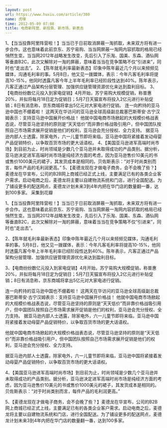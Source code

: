 ```yaml
---
layout: post
url: https://www.huxiu.com/article/380
name: 虎嗅
time: 2012-05-09 07:08
title: 电商新阵营、新投靠、新市场、新表态
---
```

1、【当当投靠阿里阵营啦！】当当已于日前取消屏蔽一淘抓取，未来双方将有进一步合作。这也意味着此前京东、苏宁易购、当当网屏蔽一淘网内容抓取的格局已经悄然生变。当当网2012年战略发生改变，先后引入了乐淘、国美、东森、酒仙网等垂直B2C，此次又解除对一淘的屏蔽，意味着当当在竞争策略不仅“引进来”，同时也“走出去”。 2、【陈年就毛利率最新表态】印象中陈年最近几个月以来频频见媒体，沟通毛利率的事。5月8日，他又见一拨媒体，表示：今年凡客毛利率将提高10-15%，他同时透露凡客今年上半年毛利率已经阶段性达到40%。陈年表示，凡客正通过产品架构分层管理、加强供应链管理资源优化来达到盈利目标。 3、【电商纷纷数亿元投入到家电促销】4月开始，苏宁易购大规模促销，称普惠20%，并拟将每月18日定为促销日；5月7日天猫宣布将投入2亿元进行补贴促销；8日有消息称，京东商城将拿出5亿元对大家电进行促销。 连一向矜持的亚马逊中国也不绷着啦！ 这两天在华访问的亚马逊全球高级副总裁塞巴斯蒂安·古宁汉姆表示：支持亚马逊中国展开价格战！ 他就中国电商市场掀起的大规模价格战表态说，尽管亚马逊坚持的原则是“天天低价”而非靠价格战吸引用户，但中国团队按照自己市场需求展开促销是他们的权利，亚马逊会充分授权、全力支持。 据亚马逊内部人士透露，除家电外，六一儿童节即将来临，亚马逊中国将紧接着发动母婴产品促销特价，以争取百货市场的更大话语权。 4、【美国亚马逊进军高端时尚市场】到目前为止，时尚领域是少数几个亚马逊并未取得成功的产品类别。据分析，亚马逊决定进军高端时尚市场是纯经济方面的考虑，因为亚马逊售价10美元的书或售价1000美元的裙子，其发货成本是相同的。贝佐斯表示：“对于时尚类别而言，每件产品的毛利润更高。” 5、【麦德龙现在才做电子商务，会不会晚了些？】麦德龙在华宣布，公司的B2B网上商城已经正式上线，主要满足已有的各类企业客户需求。启动电商之后，麦德龙将主要以自建物流系统和门店，进行全国配送。为了铺设更多的配送网点，麦德龙计划未来3到4年内把在华门店的数量翻一番，达到100多家。 采集到花瓣

1、【当当投靠阿里阵营啦！】当当已于日前取消屏蔽一淘抓取，未来双方将有进一步合作。这也意味着此前京东、苏宁易购、当当网屏蔽一淘网内容抓取的格局已经悄然生变。当当网2012年战略发生改变，先后引入了乐淘、国美、东森、酒仙网等垂直B2C，此次又解除对一淘的屏蔽，意味着当当在竞争策略不仅“引进来”，同时也“走出去”。

2、【陈年就毛利率最新表态】印象中陈年最近几个月以来频频见媒体，沟通毛利率的事。5月8日，他又见一拨媒体，表示：今年凡客毛利率将提高10-15%，他同时透露凡客今年上半年毛利率已经阶段性达到40%。陈年表示，凡客正通过产品架构分层管理、加强供应链管理资源优化来达到盈利目标。

3、【电商纷纷数亿元投入到家电促销】4月开始，苏宁易购大规模促销，称普惠20%，并拟将每月18日定为促销日；5月7日天猫宣布将投入2亿元进行补贴促销；8日有消息称，京东商城将拿出5亿元对大家电进行促销。

连一向矜持的亚马逊中国也不绷着啦！ 这两天在华访问的亚马逊全球高级副总裁塞巴斯蒂安·古宁汉姆表示：支持亚马逊中国展开价格战！ 他就中国电商市场掀起的大规模价格战表态说，尽管亚马逊坚持的原则是“天天低价”而非靠价格战吸引用户，但中国团队按照自己市场需求展开促销是他们的权利，亚马逊会充分授权、全力支持。 据亚马逊内部人士透露，除家电外，六一儿童节即将来临，亚马逊中国将紧接着发动母婴产品促销特价，以争取百货市场的更大话语权。

他就中国电商市场掀起的大规模价格战表态说，尽管亚马逊坚持的原则是“天天低价”而非靠价格战吸引用户，但中国团队按照自己市场需求展开促销是他们的权利，亚马逊会充分授权、全力支持。

据亚马逊内部人士透露，除家电外，六一儿童节即将来临，亚马逊中国将紧接着发动母婴产品促销特价，以争取百货市场的更大话语权。

4、【美国亚马逊进军高端时尚市场】到目前为止，时尚领域是少数几个亚马逊并未取得成功的产品类别。据分析，亚马逊决定进军高端时尚市场是纯经济方面的考虑，因为亚马逊售价10美元的书或售价1000美元的裙子，其发货成本是相同的。贝佐斯表示：“对于时尚类别而言，每件产品的毛利润更高。”

5、【麦德龙现在才做电子商务，会不会晚了些？】麦德龙在华宣布，公司的B2B网上商城已经正式上线，主要满足已有的各类企业客户需求。启动电商之后，麦德龙将主要以自建物流系统和门店，进行全国配送。为了铺设更多的配送网点，麦德龙计划未来3到4年内把在华门店的数量翻一番，达到100多家。


